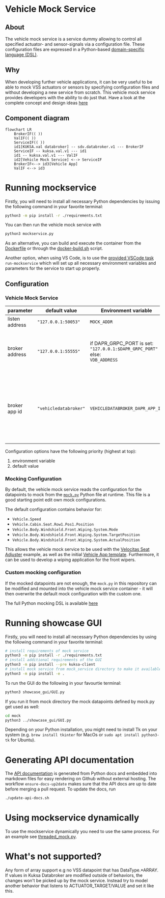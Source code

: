 # Vehicle Mock Service

## About

The vehicle mock service is a service dummy allowing to control all specified actuator- and sensor-signals via a configuration file. These configuration files are expressed in a Python-based [domain-specific language (DSL)](./doc/pydoc/mocking-dsl.md).

## Why

When developing further vehicle applications, it can be very useful to be able to mock VSS actuators or sensors by specifying configuration files and without developing a new service from scratch. This vehicle mock service provides developers with the ability to do just that. Have a look at the complete concept and design ideas [here](./doc/concept.md)

## Component diagram


```mermaid
flowchart LR
    BrokerIF(( ))
    ValIF(( ))
    ServiceIF(( ))
    id1[KUKSA.val databroker] -- sdv.databroker.v1 --- BrokerIF
    ServiceIF -- kuksa.val.v1 --- id1
    id1 -- kuksa.val.v1 --- ValIF
    id2[Vehicle Mock Service] <--> ServiceIF
    BrokerIF<--> id3[Vehicle App]
    ValIF <--> id3
```

# Running mockservice

Firstly, you will need to install all necessary Python dependencies by issuing the following command in your favorite terminal:

```bash
python3 -m pip install -r ./requirements.txt
```

You can then run the vehicle mock service with

```bash
python3 mockservice.py
```

As an alternative, you can build and execute the container from the [Dockerfile](./Dockerfile) or through the [docker-build.sh](./docker-build.sh) script.

Another option, when using VS Code, is to use the [provided VSCode task](../.vscode/tasks.json) `run-mockservice` which will set up all necessary environment variables and parameters for the service to start up properly.

## Configuration

### Vehicle Mock Service

| parameter      | default value         | Environment variable               | description                     |
|----------------|-----------------------|----------------------------------------------------------------------------------|---------------------------------|
| listen address | `"127.0.0.1:50053"`   | `MOCK_ADDR`                                                                      | Listen for rpc calls            |
| broker address | `"127.0.0.1:55555"`   | if DAPR_GRPC_PORT is set:<br>`"127.0.0.1:$DAPR_GRPC_PORT"` <br>else:<br> `VDB_ADDRESS`| The address of the KUKSA.val databroker to connect to |
| broker app id  | `"vehicledatabroker"` | `VEHICLEDATABROKER_DAPR_APP_ID`                                                  | When using DAPR, this allows to configure the id of the KUKSA.val databroker to connect to. |

Configuration options have the following priority (highest at top):
1. environment variable
2. default value

### Mocking Configuration

By default, the vehicle mock service reads the configuration for the datapoints to mock from the [`mock.py`](mock/mock.py) Python file at runtime. This file is a good starting point edit own mock configurations. 

The default configuration contains behavior for:
* `Vehicle.Speed`
* `Vehicle.Cabin.Seat.Row1.Pos1.Position`
* `Vehicle.Body.Windshield.Front.Wiping.System.Mode`
* `Vehicle.Body.Windshield.Front.Wiping.System.TargetPosition`
* `Vehicle.Body.Windshield.Front.Wiping.System.ActualPosition`

This allows the vehicle mock service to be used with the [Velocitas Seat Adjuster](https://eclipse.dev/velocitas/docs/about/use_cases/seat_adjuster/) example, as well as the initial [Vehicle App template](https://github.com/eclipse-velocitas/vehicle-app-python-template). Furthermore, it can be used to develop a wiping application for the front wipers.

### Custom mocking configuration
If the mocked datapoints are not enough, the `mock.py` in this repository can be modified and mounted into the vehicle mock service container - it will then overwrite the default mock configuration with the custom one.

The full Python mocking DSL is available [here](./doc/pydoc/mocking-dsl.md)

# Running showcase GUI

Firstly, you will need to install all necessary Python dependencies by using the following command in your favorite terminal:

```bash
# install requirements of mock service
python3 -m pip install -r ./requirements.txt
# install additional requirements of the GUI
python3 -m pip install --pre kuksa-client
# install mock service from mock_service directory to make it available in the GUI
python3 -m pip install -e .
```

To run the GUI do the following in your favourtie terminal:

```bash
python3 showcase_gui/GUI.py
```

If you run it from mock directory the mock datapoints defined by mock.py get used as well:
```bash
cd mock
python3 ../showcase_gui/GUI.py
```

Depending on your Python installation, you might need to install Tk on your system (e.g. `brew install tkinter` for MacOs or `sudo apt install python3-tk` for Ubuntu).

# Generating API documentation

The [API documentation](./doc/pydoc/mocking-dsl.md) is generated from Python docs and embedded into markdown files for easy rendering on Github without external hosting. The workflow `ensure-docs-up2date` makes sure that the API docs are up to date before merging a pull request. To update the docs, run

```bash
./update-api-docs.sh
```

# Using mockservice dynamically
To use the mockservice dynamically you need to use the same process. For an example see [threaded_mock.py](examples/threaded_mock.py).

# What's not supported?
Any form of array support e.g no VSS datapoint that has DataType.*ARRAY.
If values in Kuksa Databroker are modified outside of behaviors, the changes won't be picked up by the mock service. Instead try to model another behavior that listens to ACTUATOR_TARGET/VALUE and set it like this.
